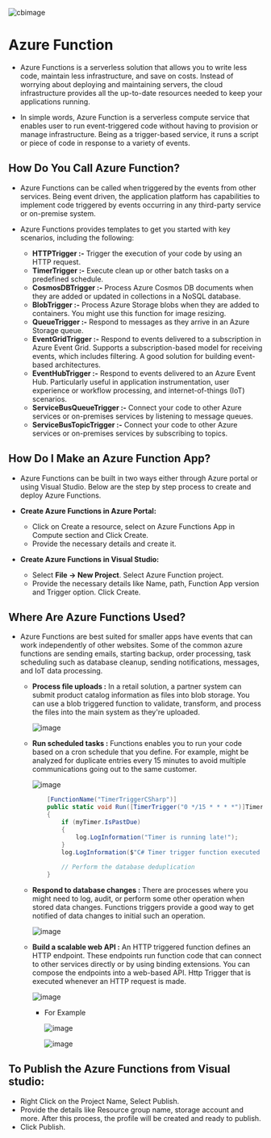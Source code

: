 
![cbimage](https://github.com/jil1710/readmedemo/assets/125335932/f63c6e59-83c2-4f93-be8e-fec3748982d2)

# Azure Function

- Azure Functions is a serverless solution that allows you to write less code, maintain less infrastructure, and save on costs. Instead of worrying about deploying and maintaining servers, the cloud infrastructure provides all the up-to-date resources needed to keep your applications running.

-  In simple words, Azure Function is a serverless compute service that enables user to run event-triggered code without having to provision or manage infrastructure. Being as a trigger-based service, it runs a script or piece of code in response to a variety of events.

## How Do You Call Azure Function?
    
- Azure Functions can be called when triggered by the events from other services. Being event driven, the application platform has capabilities to implement code triggered by events occurring in any third-party service or on-premise system.

- Azure Functions provides templates to get you started with key scenarios, including the following:

    - **HTTPTrigger :-** Trigger the execution of your code by using an HTTP request.
    - **TimerTrigger :-** Execute clean up or other batch tasks on a predefined schedule.
    - **CosmosDBTrigger :-** Process Azure Cosmos DB documents when they are added or updated in collections in a NoSQL database.
    - **BlobTrigger :-** Process Azure Storage blobs when they are added to containers. You might use this function for image resizing.
    - **QueueTrigger :-** Respond to messages as they arrive in an Azure Storage queue.
    - **EventGridTrigger :-** Respond to events delivered to a subscription in Azure Event Grid. Supports a subscription-based model for receiving events, which includes filtering. A good solution for building event-based architectures.
    - **EventHubTrigger :-** Respond to events delivered to an Azure Event Hub. Particularly useful in application instrumentation, user experience or workflow processing, and internet-of-things (IoT) scenarios.
    - **ServiceBusQueueTrigger :-** Connect your code to other Azure services or on-premises services by listening to message queues.
    - **ServiceBusTopicTrigger :-** Connect your code to other Azure services or on-premises services by subscribing to topics.

## How Do I Make an Azure Function App?

- Azure Functions can be built in two ways either through Azure portal or using Visual Studio. Below are the step by step process to create and deploy Azure Functions.

- **Create Azure Functions in Azure Portal:**
    - Click on Create a resource, select on Azure Functions App in Compute section and Click Create.
    - Provide the necessary details and create it.

- **Create Azure Functions in Visual Studio:**
  - Select **File -> New Project**. Select Azure Function project.
  - Provide the necessary details like Name, path, Function App version and Trigger option. Click Create.

## Where Are Azure Functions Used?

- Azure Functions are best suited for smaller apps have events that can work independently of other websites. Some of the common azure functions are sending emails, starting backup, order processing, task scheduling such as database cleanup, sending notifications, messages, and IoT data processing.

    - **Process file uploads :** In a retail solution, a partner system can submit product catalog information as files into blob storage. You can use a blob triggered function to validate, transform, and process the files into the main system as they're uploaded.

        ![image](https://github.com/jil1710/readmedemo/assets/125335932/668c7e7e-241a-4329-8917-780325de84f2)


    - **Run scheduled tasks :** Functions enables you to run your code based on a cron schedule that you define. For example, might be analyzed for duplicate entries every 15 minutes to avoid multiple communications going out to the same customer.
 
        ![image](https://github.com/jil1710/readmedemo/assets/125335932/3e1ce470-5573-4877-9c9f-fc47cecc6a68)

      ```csharp
          [FunctionName("TimerTriggerCSharp")]
          public static void Run([TimerTrigger("0 */15 * * * *")]TimerInfo myTimer, ILogger log)
          {
              if (myTimer.IsPastDue)
              {
                  log.LogInformation("Timer is running late!");
              }
              log.LogInformation($"C# Timer trigger function executed at: {DateTime.Now}");
          
              // Perform the database deduplication
          }
      ```

    - **Respond to database changes :** There are processes where you might need to log, audit, or perform some other operation when stored data changes. Functions triggers provide a good way to get notified of data changes to initial such an operation.
         
        ![image](https://github.com/jil1710/readmedemo/assets/125335932/6e2a69e5-73fd-46d8-88f6-6ae5a1377a01)

     - **Build a scalable web API :** An HTTP triggered function defines an HTTP endpoint. These endpoints run function code that can connect to other services directly or by using binding extensions. You can compose the endpoints into a web-based API. Http Trigger that is executed whenever an HTTP request is made.
 
         ![image](https://github.com/jil1710/readmedemo/assets/125335932/8b2d7212-cd90-447c-8726-ee76e7381ee2)

       - For Example
      
         ![image](https://github.com/jil1710/readmedemo/assets/125335932/0cabff9c-8369-4bc9-9823-61ed2126e899)

          ![image](https://github.com/jil1710/readmedemo/assets/125335932/ad0b2d93-3416-489a-b9c2-49c9f0a03ff3)

## To Publish the Azure Functions from Visual studio: 

- Right Click on the Project Name, Select Publish.
- Provide the details like Resource group name, storage account and more. After this process, the profile will be created and ready to publish.
- Click Publish.






